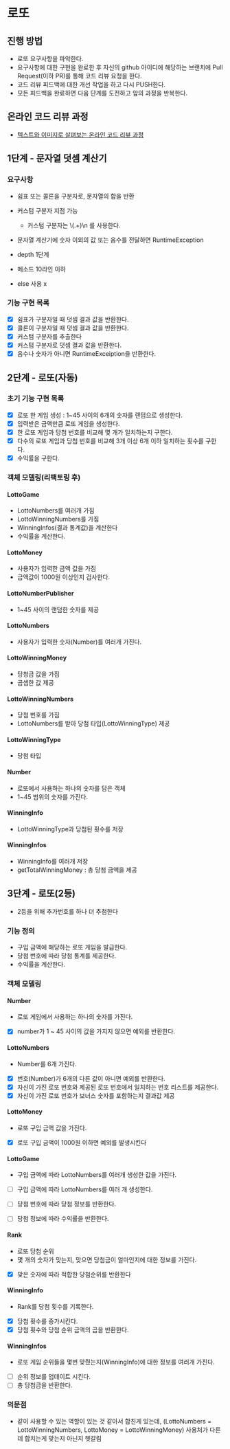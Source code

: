 # 로또
## 진행 방법
* 로또 요구사항을 파악한다.
* 요구사항에 대한 구현을 완료한 후 자신의 github 아이디에 해당하는 브랜치에 Pull Request(이하 PR)를 통해 코드 리뷰 요청을 한다.
* 코드 리뷰 피드백에 대한 개선 작업을 하고 다시 PUSH한다.
* 모든 피드백을 완료하면 다음 단계를 도전하고 앞의 과정을 반복한다.

## 온라인 코드 리뷰 과정
* [텍스트와 이미지로 살펴보는 온라인 코드 리뷰 과정](https://github.com/next-step/nextstep-docs/tree/master/codereview)

## 1단계 - 문자열 덧셈 계산기

### 요구사항

- 쉼표 또는 콜론을 구분자로, 문자열의 합을 반환
- 커스텀 구분자 지점 가능
  - 커스텀 구분자는 \\(.+)\n 를 사용한다.
- 문자열 계산기에 숫자 이외의 값 또는 음수를 전달하면 RuntimeException

- depth 1단계
- 메소드 10라인 이하
- else 사용 x

### 기능 구현 목록

- [x] 쉼표가 구분자일 때 덧셈 결과 값을 반환한다.
- [x] 콜론이 구분자일 때 덧셈 결과 값을 반환한다.
- [x] 커스텀 구분자를 추출한다
- [x] 커스텀 구분자로 덧셈 결과 값을 반환한다.
- [x] 음수나 숫자가 아니면 RuntimeExceiption을 반환한다.

## 2단계 - 로또(자동)

### 초기 기능 구현 목록

- [x] 로또 한 게임 생성 : 1~45 사이의 6개의 숫자를 랜덤으로 생성한다. 
- [x] 입력받은 금액만큼 로또 게임을 생성한다.
- [x] 한 로또 게임과 당첨 번호를 비교해 몇 개가 일치하는지 구한다.
- [x] 다수의 로또 게임과 당첨 번호를 비교해 3개 이상 6개 이하 일치하는 횟수를 구한다.
- [x] 수익률을 구한다.

### 객체 모델링(리팩토링 후)

#### LottoGame

- LottoNumbers를 여러개 가짐
- LottoWinningNumbers를 가짐
- WinningInfos(결과 통계값)을 계산한다
- 수익률을 계산한다.

#### LottoMoney

- 사용자가 입력한 금액 값을 가짐
- 금액값이 1000원 이상인지 검사한다.

#### LottoNumberPublisher

- 1~45 사이의 랜덤한 숫자를 제공

#### LottoNumbers

- 사용자가 입력한 숫자(Number)를 여러개 가진다.

#### LottoWinningMoney

- 당청금 값을 가짐
- 곱셉한 값 제공

#### LottoWinningNumbers

- 당첨 번호를 가짐
- LottoNumbers를 받아 당첨 타입(LottoWinningType) 제공

#### LottoWinningType

- 당첨 타입

#### Number

- 로또에서 사용하는 하나의 숫자를 담은 객체
- 1~45 범위의 숫자를 가진다.

#### WinningInfo

- LottoWinningType과 당첨된 횟수를 저장 

#### WinningInfos

- WinningInfo를 여러개 저장
- getTotalWinningMoney : 총 당첨 금액을 제공

## 3단계 - 로또(2등)

- 2등을 위해 추가번호를 하나 더 추첨한다

### 기능 정의

- 구입 금액에 해당하는 로또 게임을 발급한다.
- 당첨 번호에 따라 당첨 통계를 제공한다.
- 수익률을 계산한다.
 
### 객체 모델링

#### Number

- 로또 게임에서 사용하는 하나의 숫자를 가진다.
- [x] number가 1 ~ 45 사이의 값을 가지지 않으면 예외를 반환한다.

#### LottoNumbers

- Number를 6개 가진다.
- [x] 번호(Number)가 6개의 다른 값이 아니면 예외를 반환한다.
- [x] 자신이 가진 로또 번호와 제공된 로또 번호에서 일치하는 번호 리스트를 제공한다.
- [x] 자신이 가진 로또 번호가 보너스 숫자를 포함하는지 결과값 제공

#### LottoMoney

- 로또 구입 금액 값을 가진다.
- [x] 로또 구입 금액이 1000원 이하면 예외를 발생시킨다

#### LottoGame

- 구입 금액에 따라 LottoNumbers를 여러개 생성한 값을 가진다.
- [ ] 구입 금액에 따라 LottoNumbers를 여러 개 생성한다.
- [ ] 당첨 번호에 따라 당첨 정보를 반환한다.
- [ ] 당첨 정보에 따라 수익률을 반환한다.


#### Rank

- 로또 당첨 순위
- 몇 개의 숫자가 맞는지, 맞으면 당첨금이 얼마인지에 대한 정보를 가진다.
- [x] 맞은 숫자에 따라 적합한 당첨순위를 반환한다

#### WinningInfo

- Rank를 당첨 횟수를 기록한다.
- [x] 당첨 횟수를 증가시킨다.
- [x] 당첨 횟수와 당첨 순위 금액의 곱을 반환한다.

#### WinningInfos

- 로또 게임 순위들을 몇번 맞췄는지(WinningInfo)에 대한 정보를 여러개 가진다.
- [ ] 순위 정보를 업데이트 시킨다.
- [ ] 총 당첨금을 반환한다.

### 의문점

- 같이 사용할 수 있는 역할이 있는 것 같아서 합친게 있는데, (LottoNumbers = LottoWinningNumbers, LottoMoney = LottoWinningMoney) 
사용처가 다른데 합치는게 맞는지 아닌지 헷갈림
